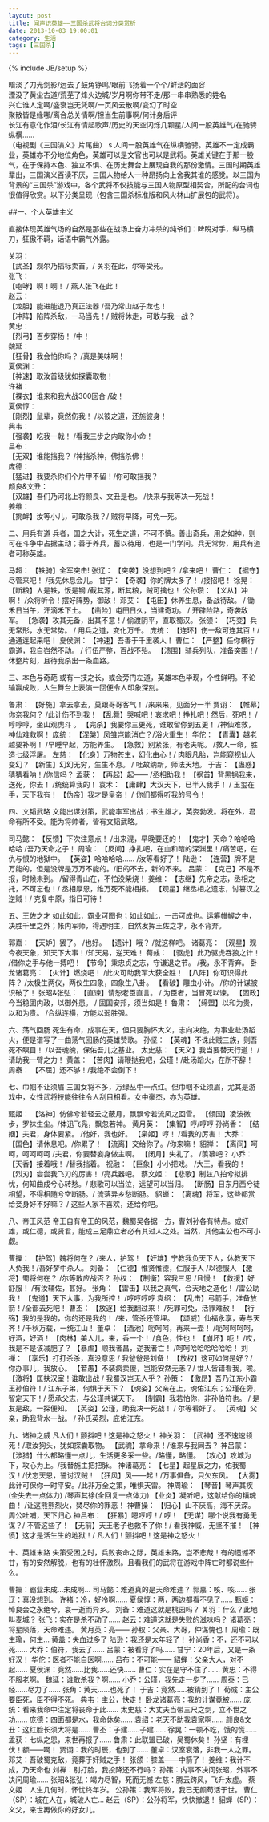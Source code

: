 ```yaml
---
layout: post
title: 闻声识英雄——三国杀武将台词分类赏析
date: 2013-10-03 19:00:01
category: 生活
tags: [三国杀]
---
```

{% include JB/setup %}

暗淡了刀光剑影/远去了鼓角铮鸣/眼前飞扬着一个个/鲜活的面容  
湮没了黄尘古道/荒芜了烽火边城/岁月啊你带不走/那一串串熟悉的姓名  
兴亡谁人定啊/盛衰岂无凭啊/一页风云散啊/变幻了时空  
聚散皆是缘哪/离合总关情啊/担当生前事啊/何计身后评  
长江有意化作泪/长江有情起歌声/历史的天空闪烁几颗星/人间一股英雄气/在驰骋纵横……   
（电视剧《三国演义》片尾曲）
s
人间一股英雄气在纵横驰骋。英雄不一定成霸业，英雄亦不分地位角色，英雄可以是文官也可以是武将。英雄关键在于那一股气，在于保持本色、独立不惧、在历史舞台上展现自我的那份激情。三国时期英雄辈出，三国演义百读不厌，三国人物给人一种昂扬向上舍我其谁的感觉。以三国为背景的“三国杀”游戏中，各个武将不仅技能与三国人物原型相契合，所配的台词也很值得欣赏。以下分类呈现（包含三国杀标准版和风火林山扩展包的武将）。

<!--more-->
##一、个人英雄主义

直接体现英雄气场的自然是那些在战场上奋力冲杀的纯爷们：睥睨对手，纵马横刀，狂傲不羁，话语中霸气外露。

关羽：  
【武圣】观尔乃插标卖首。/ 关羽在此，尔等受死。  
张飞：  
【咆哮】啊！啊！ / 燕人张飞在此！  
赵云：  
【龙胆】能进能退乃真正法器 /吾乃常山赵子龙也！  
【冲阵】陷阵杀敌，一马当先！/ 贼将休走，可敢与我一战？  
黄忠：  
【烈弓】百步穿杨！ /中！  
魏延：  
【狂骨】我会怕你吗？ /真是美味啊！  
夏侯渊：  
【神速】取汝首级犹如探囊取物！  
许褚：  
【裸衣】谁来和我大战300回合 /破！  
夏侯惇：  
【刚烈】鼠辈，竟然伤我！ /以彼之道，还施彼身！  
典韦：  
【强袭】吃我一戟！ /看我三步之内取你小命！  
吕布：  
【无双】谁能挡我？ /神挡杀神，佛挡杀佛！  
庞德：  
【猛进】我要杀你们个片甲不留！/你可敢挡我？  
颜良&文丑：  
【双雄】吾们乃河北上将颜良、文丑是也。 /快来与我等决一死战！  
姜维：   
【挑衅】汝等小儿，可敢杀我？/ 贼将早降，可免一死。  


二、用兵有道
兵者，国之大计，死生之道，不可不慎。善出奇兵，用之如神，则可在斗争中占据主动；善于养兵，蓄以待用，也是一门学问。兵无常势，用兵有道者可称英雄。

马超：
【铁骑】全军突击!
张辽：
【突袭】没想到吧？ /拿来吧！
曹仁：
【据守】尽管来吧！ /我先休息会儿。
甘宁：
【奇袭】你的牌太多了！ /接招吧！
徐晃：
【断粮】人是铁，饭是钢 /截其源，断其粮，贼可擒也！
公孙瓒：
【义从】冲啊！ /众将听令！摆好阵势，御敌！
邓艾：
【屯田】休养生息，备战待敌。 / 锄禾日当午，汗滴禾下土。
【凿险】屯田日久，当建奇功。 / 开辟险路，奇袭敌军。
【急袭】攻其无备，出其不意！/ 偷渡阴平，直取蜀汉。
张颌：
【巧变】兵无常形，水无常势。 / 用兵之道，变化万千。
庞统：
【连环】伤一敌可连其百！/通通连起来吧！
夏侯渊：
【神速】吾善于千里袭人！
曹仁：
【严整】任你横行霸道，我自岿然不动。 / 行伍严整，百战不殆。
【溃围】骑兵列队，准备突围！/ 休整片刻，且待我杀出一条血路。

三、本色与奇葩
或有一技之长，或会旁门左道，英雄本色毕现，个性鲜明。不论输赢成败，人生舞台上表演一回便令人印象深刻。

鲁肃：
【好施】拿去拿去，莫跟哥哥客气！ /来来来，见面分一半
贾诩：
【帷幕】你奈我何？ /此计伤不到我！
【乱舞】哭喊吧！哀求吧！挣扎吧！然后，死吧！ /哼哼哼，坐山观虎斗 。
【完杀】我要你三更死，谁敢留你到五更！ /神仙难救，神仙难救啊！
庞统：
【涅槃】凤雏岂能消亡？/浴火重生！
华佗：
【青囊】越老越要补啊！ /早睡早起，方能养生。
【急救】别紧张，有老夫呢。 /救人一命，胜造七级浮屠。
左慈：
【化身】万物苍生，幻化由心！/ 肉眼凡胎，岂能窥视仙人变幻？
【新生】幻幻无穷，生生不息。 / 吐故纳新，师法天地。
于吉：
【蛊惑】猜猜看呐！/你信吗？
孟获：
【再起】起—— /丞相助我！
【祸首】背黑锅我来，送死，你去！ /统统算我的！
袁术：
【庸肆】大汉天下，已半入我手！ / 玉玺在手，天下我有！
【伪帝】我才是皇帝！ / 你们都得听我的号令！

四、文韬武略
文能出谋划策，武能率军出战；书生雄才，英姿勃发。将在外，君命有所不受。能为将帅者，皆有文韬武略。

司马懿：
【反馈】下次注意点！ /出来混，早晚要还的！
【鬼才】天命？哈哈哈哈哈 /吾乃天命之子！
周瑜：
【反间】挣扎吧，在血和暗的深渊里！/痛苦吧，在仇与恨的地狱中。
【英姿】哈哈哈哈…… /汝等看好了！
陆逊：
【连营】牌不是万能的，但是没牌是万万不能的。/旧的不去，新的不来。
吕蒙：
【克己】不是不报，时候未到。 /留得青山在，不怕没柴烧！
姜维：
【志继】先帝之志，丞相之托，不可忘也！/ 丞相厚恩，维万死不能相报。
【观星】继丞相之遗志，讨篡汉之逆贼！/ 克复中原，指日可待！

五、王佐之才
如此如此，霸业可图也；如此如此，一击可成也。运筹帷幄之中，决胜千里之外；帐内军师，得遇明主，自然发挥王佐之才，永不背弃。

郭嘉：
【天妒】罢了。 /也好。
【遗计】哦？ /就这样吧。
诸葛亮：
【观星】观今夜天象，知天下大事！/知天易，逆天难！
荀彧：
【驱虎】此乃驱虎吞狼之计！ /借你之手与他一搏吧！
【节命】秉忠贞之志，守谦退之节。 /我，永不背弃。
卧龙诸葛亮：
【火计】燃烧吧！ /此火可助我军大获全胜！
【八阵】你可识得此阵？ /太极生两仪，两仪生四象，四象生八卦。
【看破】雕虫小计。 /你的计谋被识破了！
张昭&张弘：
【直谏】请恕老臣直言。 / 为臣者，当冒死以谏。
【固政】今当稳固内政，以御外患。 / 固国安邦，须当如是！
鲁肃：
【缔盟】以和为贵，以和为贵。 /合纵连横，方能以弱胜强。


六、荡气回肠
死生有命，成事在天，但只要胸怀大义，志向决绝，为事业赴汤蹈火，便是谱写了一曲荡气回肠的英雄赞歌。
孙坚：
【英魂】不诛此贼三族，则吾死不瞑目！ /以吾魂魄，保佑吾儿之基业。
太史慈：
【天义】我当要替天行道！ /请助我一臂之力！
黄盖：
【苦肉】请鞭挞我吧，公瑾！/赴汤蹈火，在所不辞！
周泰：
【不屈】还不够！/我绝不会倒下！


七、巾帼不让须眉
三国女将不多，万绿丛中一点红。但巾帼不让须眉，尤其是游戏中，女性武将技能往往令人刮目相看。女中豪杰，亦为英雄。

甄姬：
【洛神】仿佛兮若轻云之蔽月，飘飘兮若流风之回雪。
【倾国】凌波微步，罗袜生尘。/体迅飞凫，飘忽若神。
黄月英：
【集智】哼/哼哼
孙尚香：
【结姻】夫君，身体要紧。 /他好，我也好。
【枭姬】哼！ /看我的厉害！
大乔：
【国色】请休息吧。/你累了！
【流离】交给你了。/你来嘛！
貂禅：
【离间】呵呵，呵呵呵呵 /夫君，你要替妾身做主啊。
【闭月】失礼了。 /羡慕吧？
小乔：
【天香】接着哦！ /替我挡着。
祝融：
【巨象】小小把戏。 /大王，看我的！
【烈刃】尝尝我飞刀的厉害！ /亮兵器吧。
蔡文姬：
【悲歌】制兹八拍兮拟排忧，何知曲成兮心转愁。/ 悲歌可以当泣，远望可以当归。
【断肠】日东月西兮徒相望，不得相随兮空断肠。/ 流落异乡愁断肠。
貂蝉：
【离魂】将军，这些都赏给妾身好不好嘛？ / 这些人家不喜欢，还给你吧。

八、帝王风范
帝王自有帝王的风范，魏蜀吴各据一方，曹刘孙各有特点。或奸雄，或仁德，或贤君，能成三足鼎立者必有其过人之处。当然，其他主公也不可小觑。

曹操：
【护驾】魏将何在？ /来人，护驾！
【奸雄】宁教我负天下人，休教天下人负我！/吾好梦中杀人。
刘备：
【仁德】惟贤惟德，仁服于人 /以德服人
【激将】蜀将何在？ /尔等敢应战否？
孙权：
【制衡】容我三思 /且慢！
【救援】好舒服！ /有汝辅佐，甚好。
张角：
【雷击】以我之真气，合天地之造化！ /雷公助我！
【鬼道】天下大事，为我所控！ /哼哼哼哼
袁绍：
【乱击】弓箭手，准备放箭！/全都去死吧！
曹丕：
【放逐】给我翻过来！ /死罪可免，活罪难赦！ 
【行殇】我的是我的，你的还是我的！ /来，管杀还管埋。
【颂威】仙福永享，寿与天齐！/千秋万载，一统江山！
董卓：
【酒池】呃呵呵，再来一壶！ /呃呵呵呵呵，好酒，好酒！
【肉林】美人儿，来，香一个！ /食色，性也！
【崩坏】呃！ /哎，我是不是该减肥了？
【暴虐】顺我者昌，逆我者亡！ /呵呵哈哈哈哈哈哈！
刘禅：
【享乐】打打杀杀，真没意思 / 我爸爸是刘备！
【放权】这可如何是好？/ 你办事儿，我放心。
【若愚】不装疯卖傻，岂能安然无恙？/ 世人皆错看我，唉。
【激将】匡扶汉室！谁敢出战 / 我蜀汉岂无人乎？
孙策：
【激昂】吾乃江东小霸王孙伯符！/ 江东子弟，何惧于天下？
【魂姿】父亲在上，魂佑江东；公瑾在旁，智定天下！/ 愿承父志，与公瑾共谋天下。
【制霸】我若怕你，非孙伯符也。 / 是友是敌，一探便知。
【英姿】公瑾，助我决一死战！ / 尔等看好了。
【英魂】父亲，助我背水一战。 / 孙氏英烈，庇佑江东。

九、诸神之威
凡人们！颤抖吧！这是神之怒火！
神关羽：
【武神】还不速速领死！/取汝狗头，犹如探囊取物。
【武魂】拿命来！/谁来与我同去？
神吕蒙：
【涉猎】什么都略懂一点儿，生活更多采一些。/略懂，略懂。
【攻心】攻城为下，攻心为上。/我替施主把把脉。
神诸葛亮：
【七星】起星辰之力，佑我蜀汉！/伏忘天恩，誓讨汉贼！
【狂风】风——起！/万事俱备，只欠东风。
【大雾】此计可保你一时平安。/此非万全之策，唯惧天雷。
神周瑜：
【琴音】琴声其疾(全失去一点体力) /琴声其徐(全回复一点体力)
【业炎】凝听吧，这献给你的镇魂曲！ /让这熊熊烈火，焚尽你的罪恶！
神曹操：
【归心】山不厌高，海不厌深。周公吐哺，天下归心
神吕布：
【狂暴】嗯哼哼！/ 哼！
【无谋】哪个说我有勇无谋？/ 不管这些了！
【无前】天王老子也救不了你！/ 看我神威，无坚不摧！
【神愤】这才是活生生的地狱！/ 凡人们！颤抖吧！这是神之怒火！

十、英雄末路
失策受困之时，兵败丧命之际，英雄末路，岂不悲哉！有的遗憾不甘，有的安然解脱，也有的壮怀激烈。且看我们的武将在游戏中阵亡时都说些什么。

曹操：霸业未成…未成啊…
司马懿：难道真的是天命难违？
郭嘉：咳、咳……
张辽：真没想到。
许褚：冷，好冷啊……
夏侯惇：两，两边都看不见了……
甄姬：悼良会之永绝兮，哀一逝而异乡。
刘备：难道这就是桃园吗？
关羽：什么？此地叫麦城？
张飞：实在是杀不动了……
赵云：难道这就是失败的滋味吗？
诸葛亮：将星陨落，天命难违。
黄月英：亮——
孙权：父亲、大哥，仲谋愧也！
周瑜：既生瑜，何生…
黄盖：失血过多了
陆逊：我还是太年轻了！
孙尚香：不，还不可以死……
大乔：伯符，我去了……
吕蒙：被看穿了吗……
甘宁：20年后，又是一条好汉！
华佗：医者不能自医啊……
吕布：不可能——
貂蝉：父亲大人，对不起……
夏侯渊：竟然……比我……还快……
曹仁：实在是守不住了……
黄忠：不得不服老啊。
魏延：谁敢杀我？啊……
小乔：公瑾，我先走一步了……
周泰：已经……尽力了……
张角：黄天……也死了！
于吉：竟然……被猜到了！
荀彧：主公要臣死，臣不得不死。
典韦：主公，快走！
卧龙诸葛亮：我的计谋竟被……
庞统：看来我命中注定将丧命于此……
太史慈：大丈夫当带三尺之剑，立不世之功……
庞德：四面都是水，我命休矣……
袁绍：老天不助我袁家啊……
颜良&文丑：这红脸长须大将是……
曹丕：子建……子建……
徐晃：一顿不吃，饿的慌……
孟获：七纵之恩，来世再报了……
鲁肃：此联盟已破，吴蜀休矣！
孙坚：有埋伏！额——啊！
贾诩：我的时辰，也到了……
董卓：汉室衰落，非我一人之罪。
邓艾：吾破蜀克敌，竟葬于奸贼之手！
张颌：膝盖——中箭了！
姜维：我计不成，乃天命也
刘禅：别打脸，我投降还不行吗？
孙策：内事不决问张昭，外事不决问周瑜……
张昭&张弘：竭力尽智，死而无憾
左慈：腾云跨风，飞升太虚。
蔡文姬：人生几何时，怀忧终年岁。
公孙策：我军将败，我已无颜苟活于世。
曹仁（SP）：城在人在，城破人亡…
赵云（SP）：公孙将军，快快撤退！
貂蝉（SP）：义父，来世再做你的好女儿。


